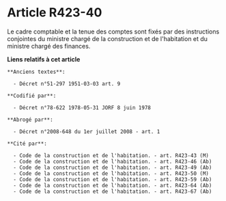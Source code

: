 # Article R423-40

Le cadre comptable et la tenue des comptes sont fixés par des instructions conjointes du ministre chargé de la construction
et de l'habitation et du ministre chargé des finances.

**Liens relatifs à cet article**

	**Anciens textes**:

	  - Décret n°51-297 1951-03-03 art. 9

	**Codifié par**:

	  - Décret n°78-622 1978-05-31 JORF 8 juin 1978

	**Abrogé par**:

	  - Décret n°2008-648 du 1er juillet 2008 - art. 1

	**Cité par**:

	  - Code de la construction et de l'habitation. - art. R423-43 (M)
	  - Code de la construction et de l'habitation. - art. R423-46 (Ab)
	  - Code de la construction et de l'habitation. - art. R423-49 (Ab)
	  - Code de la construction et de l'habitation. - art. R423-50 (M)
	  - Code de la construction et de l'habitation. - art. R423-59 (Ab)
	  - Code de la construction et de l'habitation. - art. R423-64 (Ab)
	  - Code de la construction et de l'habitation. - art. R423-67 (Ab)
